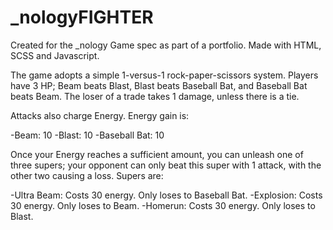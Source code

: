 # _nologyFIGHTER
Created for the _nology Game spec as part of a portfolio. Made with HTML, SCSS and Javascript.

The game adopts a simple 1-versus-1 rock-paper-scissors system. Players have 3 HP; Beam beats Blast, Blast beats Baseball Bat, and Baseball Bat beats Beam. The loser of a trade takes 1 damage, unless there is a tie.

Attacks also charge Energy. Energy gain is:

-Beam: 10
-Blast: 10
-Baseball Bat: 10

Once your Energy reaches a sufficient amount, you can unleash one of three supers; your opponent can only beat this super with 1 attack, with the other two causing a loss. Supers are:

-Ultra Beam: Costs 30 energy. Only loses to Baseball Bat. 
-Explosion: Costs 30 energy. Only loses to Beam. 
-Homerun: Costs 30 energy. Only loses to Blast.